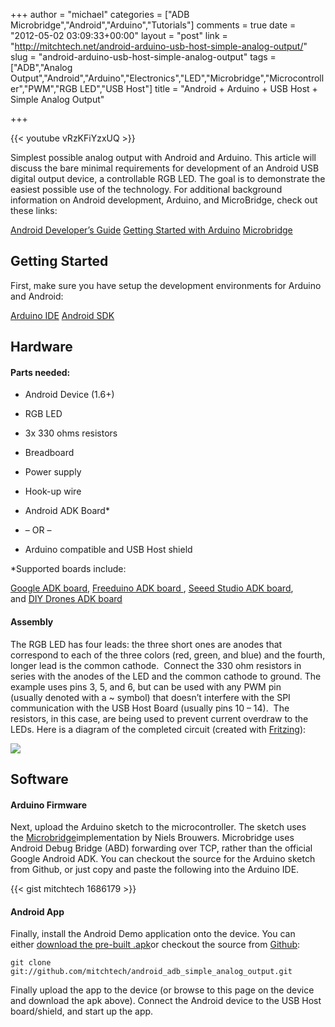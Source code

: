 +++
author = "michael"
categories = ["ADB Microbridge","Android","Arduino","Tutorials"]
comments = true
date = "2012-05-02 03:09:33+00:00"
layout = "post"
link = "http://mitchtech.net/android-arduino-usb-host-simple-analog-output/"
slug = "android-arduino-usb-host-simple-analog-output"
tags = ["ADB","Analog Output","Android","Arduino","Electronics","LED","Microbridge","Microcontroller","PWM","RGB LED","USB Host"]
title = "Android + Arduino + USB Host + Simple Analog Output"

+++

{{< youtube vRzKFiYzxUQ >}}

Simplest possible analog output with Android and Arduino. This article will discuss the bare minimal requirements for development of an Android USB digital output device, a controllable RGB LED. The goal is to demonstrate the easiest possible use of the technology. For additional background information on Android development, Arduino, and MicroBridge, check out these links:

[Android Developer’s Guide](http://developer.android.com/guide/index.html)
[Getting Started with Arduino](http://arduino.cc/en/Guide/HomePage)
[Microbridge](http://code.google.com/p/microbridge/)

## Getting Started

First, make sure you have setup the development environments for Arduino and Android:

[Arduino IDE](http://arduino.cc/en/Main/Software)
[Android SDK](http://developer.android.com/sdk/index.html)

## Hardware

#### Parts needed:

  * Android Device (1.6+)

  * RGB LED

  * 3x 330 ohms resistors

  * Breadboard

  * Power supply

  * Hook-up wire

  * Android ADK Board*

  * – OR –

  * Arduino compatible and USB Host shield

*Supported boards include:

[Google ADK board](http://www.rt-net.jp/shop/index.php?main_page=product_info&cPath=3_4&products_id=1), [Freeduino ADK board ](http://shop.moderndevice.com/products/freeduino-usb-host-board), [Seeed Studio ADK board](http://www.seeedstudio.com/depot/seeeduino-adk-main-board-p-846.html), and [DIY Drones ADK board](https://store.diydrones.com/ProductDetails.asp?ProductCode=BR-PhoneDrone)

#### Assembly

The RGB LED has four leads: the three short ones are anodes that correspond to each of the three colors (red, green, and blue) and the fourth, longer lead is the common cathode.  Connect the 330 ohm resistors in series with the anodes of the LED and the common cathode to ground. The example uses pins 3, 5, and 6, but can be used with any PWM pin (usually denoted with a ~ symbol) that doesn’t interfere with the SPI communication with the USB Host Board (usually pins 10 – 14).  The resistors, in this case, are being used to prevent current overdraw to the LEDs. Here is a diagram of the completed circuit (created with [Fritzing](http://fritzing.org/)):

[![](http://mitchtech.net/wp-content/uploads/2012/05/adb_simple_analog_output.png)](http://mitchtech.net/wp-content/uploads/2012/05/adb_simple_analog_output.png)

## Software

#### Arduino Firmware

Next, upload the Arduino sketch to the microcontroller. The sketch uses the [Microbridge](http://code.google.com/p/microbridge/)implementation by Niels Brouwers. Microbridge uses Android Debug Bridge (ABD) forwarding over TCP, rather than the official Google Android ADK. You can checkout the source for the Arduino sketch from Github, or just copy and paste the following into the Arduino IDE.

{{< gist mitchtech 1686179 >}}

#### Android App

Finally, install the Android Demo application onto the device. You can either [download the pre-built .apk](http://mitch-tech.appspot.com/adb/AdbSimpleAnalogOutput.apk)or checkout the source from [Github](https://github.com/mitchtech/android_adb_simple_analog_output):

    git clone git://github.com/mitchtech/android_adb_simple_analog_output.git

Finally upload the app to the device (or browse to this page on the device and download the apk above). Connect the Android device to the USB Host board/shield, and start up the app.
